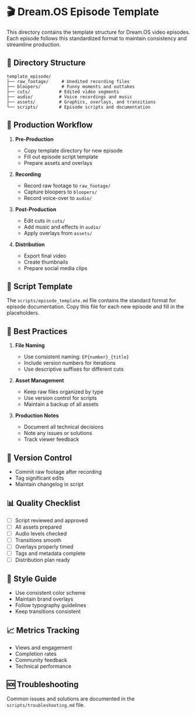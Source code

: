 # 🎬 Dream.OS Episode Template

This directory contains the template structure for Dream.OS video episodes. Each episode follows this standardized format to maintain consistency and streamline production.

## 📁 Directory Structure

```
template_episode/
├── raw_footage/     # Unedited recording files
├── bloopers/        # Funny moments and outtakes
├── cuts/           # Edited video segments
├── audio/          # Voice recordings and music
├── assets/         # Graphics, overlays, and transitions
└── scripts/        # Episode scripts and documentation
```

## 🎥 Production Workflow

1. **Pre-Production**
   - Copy template directory for new episode
   - Fill out episode script template
   - Prepare assets and overlays

2. **Recording**
   - Record raw footage to `raw_footage/`
   - Capture bloopers to `bloopers/`
   - Record voice-over to `audio/`

3. **Post-Production**
   - Edit cuts in `cuts/`
   - Add music and effects in `audio/`
   - Apply overlays from `assets/`

4. **Distribution**
   - Export final video
   - Create thumbnails
   - Prepare social media clips

## 📝 Script Template

The `scripts/episode_template.md` file contains the standard format for episode documentation. Copy this file for each new episode and fill in the placeholders.

## 🎯 Best Practices

1. **File Naming**
   - Use consistent naming: `EP{number}_{title}`
   - Include version numbers for iterations
   - Use descriptive suffixes for different cuts

2. **Asset Management**
   - Keep raw files organized by type
   - Use version control for scripts
   - Maintain a backup of all assets

3. **Production Notes**
   - Document all technical decisions
   - Note any issues or solutions
   - Track viewer feedback

## 🔄 Version Control

- Commit raw footage after recording
- Tag significant edits
- Maintain changelog in script

## 📊 Quality Checklist

- [ ] Script reviewed and approved
- [ ] All assets prepared
- [ ] Audio levels checked
- [ ] Transitions smooth
- [ ] Overlays properly timed
- [ ] Tags and metadata complete
- [ ] Distribution plan ready

## 🎨 Style Guide

- Use consistent color scheme
- Maintain brand overlays
- Follow typography guidelines
- Keep transitions consistent

## 📈 Metrics Tracking

- Views and engagement
- Completion rates
- Community feedback
- Technical performance

## 🆘 Troubleshooting

Common issues and solutions are documented in the `scripts/troubleshooting.md` file. 